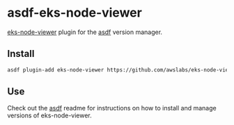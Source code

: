# asdf-eks-node-viewer

[eks-node-viewer](https://github.com/awslabs/eks-node-viewer) plugin for the [asdf](https://github.com/asdf-vm/asdf) version manager.

## Install

```bash
asdf plugin-add eks-node-viewer https://github.com/awslabs/eks-node-viewer
```

## Use

Check out the [asdf](https://github.com/asdf-vm/asdf) readme for instructions on how to install and manage versions of eks-node-viewer.
